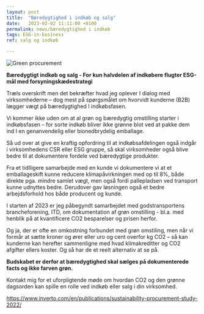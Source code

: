 ```yaml
---
layout: post
title:  "Bæredygtighed i indkøb og salg"
date:   2023-02-02 11:11:00 +0100
permalink: news/bæredygtighed i indkøb
tags: ESG-in-business 
ref: salg og indkøb

---
```



![Green procurement](https://user-images.githubusercontent.com/75361000/216607197-328f8da6-bc23-4143-9ae0-05a30a7ef112.jpg)

**Bæredygtigt indkøb og salg - For kun halvdelen af indkøbere flugter ESG-mål med forsyningskædestrategi**

Træls overskrift men det bekræfter hvad jeg oplever I dialog med virksomhederne – dog mest på spørgsmålet om hvorvidt kunderne (B2B) lægger vægt på bæredygtighed I indkøbsfasen. 

Vi kommer ikke uden om at al grøn og bæredygtig omstilling starter i indkøbsfasen – for sorte indkøb bliver ikke grønne blot ved at pakke dem ind I en genanvendelig eller bionedbrydelig emballage. 

Så ud over at give en kraftig opfordring til at indkøbsafdelingen også indgår i virksomhedens CSR eller ESG gruppe, så skal virksomheder også blive bedre til at dokumentere fordele ved bæredygtige produkter. 

Fra et tidlligere samarbejde med en kunde vi dokumentere vi at et emballageskift kunne reducere klimapåvirkningen med op til 8%, både direkte pga. mindre samlet vægt, men også fordi pallepladsen ved transport kunne udnyttes bedre. Derudover gav løsningen også et bedre arbejdsforhold hos både producent og kunde. 

I starten af 2023 er jeg påbegyndt samarbejdet med godstransportens brancheforening, ITD, om dokumentation af grøn omstilling - bl.a. med henblik på at kvantificere CO2 besparelser og prisen herfor.

Og ja, der er ofte en omkostning forbundet med grøn omstiling, men når vi formår at sætte kroner og ører eller uro og cent overfor kg CO2 – så kan kunderne kan herefter sammenligne med hvad klimakreditter og CO2 afgifter ellers koster. Og så har de et reelt alternativ at se på. 

**Budskabet er derfor at bæredygtighed skal sælges på dokumenterede facts og ikke farven grøn.** 

Kontakt mig for et uforpligtende møde om hvordan CO2 og den grønne dagsorden kan spille en rolle ved indkøb eller salg i din virksomhed. 


https://www.inverto.com/en/publications/sustainability-procurement-study-2022/
